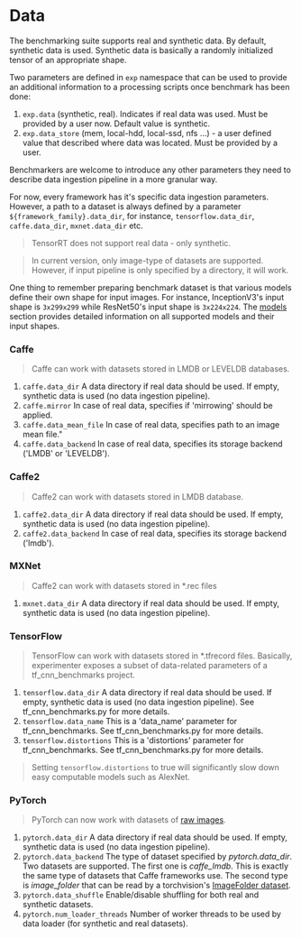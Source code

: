 # __Data__

The benchmarking suite supports real and synthetic data. By default, synthetic data is used. Synthetic data is basically a randomly initialized tensor of an appropriate shape.

Two parameters are defined in `exp` namespace that can be used to provide an additional information to a processing scripts once benchmark has been done:

1. `exp.data` (synthetic, real). Indicates if real data was used. Must be provided by a user now. Default value is synthetic.
2. `exp.data_store` (mem, local-hdd, local-ssd, nfs ...) - a user defined value that described where data was located. Must be provided by a user.

Benchmarkers are welcome to introduce any other parameters they need to describe data ingestion pipeline in a more granular way.

For now, every framework has it's specific data ingestion parameters. However, a path to a dataset is always defined by a parameter `${framework_family}.data_dir`, for instance, `tensorflow.data_dir`, `caffe.data_dir`, `mxnet.data_dir` etc.

> TensorRT does not support real data - only synthetic.

> In current version, only image-type of datasets are supported. However, if input pipeline
> is only specified by a directory, it will work.

One thing to remember preparing benchmark dataset is that various models define their own shape for input images. For instance, InceptionV3's input shape is `3x299x299` while ResNet50's input shape is `3x224x224`. The [models](/models/models.md?id=supported-models) section provides detailed information on all supported models and their input shapes.

### Caffe
> Caffe can work with datasets stored in LMDB or LEVELDB databases.

1. `caffe.data_dir` A data directory if real data should be used. If empty, synthetic data is used (no data ingestion pipeline).
2. `caffe.mirror` In case of real data, specifies if 'mirrowing' should be applied.
3. `caffe.data_mean_file` In case of real data, specifies path to an image mean file."
4. `caffe.data_backend` In case of real data, specifies its storage backend ('LMDB' or 'LEVELDB').

### Caffe2
> Caffe2 can work with datasets stored in LMDB database.

1. `caffe2.data_dir` A data directory if real data should be used. If empty, synthetic data is used (no data ingestion pipeline).
2. `caffe2.data_backend` In case of real data, specifies its storage backend ('lmdb').

### MXNet
> Caffe2 can work with datasets stored in \*.rec files

1. `mxnet.data_dir` A data directory if real data should be used. If empty, synthetic data is used (no data ingestion pipeline).

### TensorFlow

> TensorFlow can work with datasets stored in \*.tfrecord files. Basically, experimenter
> exposes a subset of data-related parameters of a tf_cnn_benchmarks project.

1. `tensorflow.data_dir` A data directory if real data should be used. If empty, synthetic data is used (no data ingestion pipeline). See tf_cnn_benchmarks.py for more details.
2. `tensorflow.data_name` This is a 'data_name' parameter for tf_cnn_benchmarks. See tf_cnn_benchmarks.py for more details.
3. `tensorflow.distortions` This is a 'distortions' parameter for tf_cnn_benchmarks. See tf_cnn_benchmarks.py for more details.

> Setting `tensorflow.distortions` to true will significantly slow down easy computable
> models such as AlexNet.

### PyTorch
> PyTorch can now work with datasets of [raw images](http://pytorch.org/docs/master/torchvision/datasets.html#imagefolder).

1. `pytorch.data_dir` A data directory if real data should be used. If empty, synthetic data is used (no data ingestion pipeline).
2. `pytorch.data_backend` The type of dataset specified by *pytorch.data_dir*. Two datasets are supported. The first one is *caffe_lmdb*. This is exactly the same type of datasets that Caffe frameworks use. The second type is *image_folder* that can be read by a torchvision's [ImageFolder dataset](https://github.com/pytorch/vision/blob/master/torchvision/datasets/folder.py#L72).
3. `pytorch.data_shuffle` Enable/disable shuffling for both real and synthetic datasets.
4. `pytorch.num_loader_threads` Number of worker threads to be used by data loader (for synthetic and real datasets).
